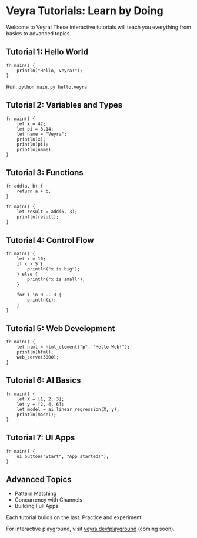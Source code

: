 # Veyra Tutorials: Learn by Doing

Welcome to Veyra! These interactive tutorials will teach you everything from basics to advanced topics.

## Tutorial 1: Hello World
```veyra
fn main() {
    println("Hello, Veyra!");
}
```
Run: `python main.py hello.veyra`

## Tutorial 2: Variables and Types
```veyra
fn main() {
    let x = 42;
    let pi = 3.14;
    let name = "Veyra";
    println(x);
    println(pi);
    println(name);
}
```

## Tutorial 3: Functions
```veyra
fn add(a, b) {
    return a + b;
}

fn main() {
    let result = add(5, 3);
    println(result);
}
```

## Tutorial 4: Control Flow
```veyra
fn main() {
    let x = 10;
    if x > 5 {
        println("x is big");
    } else {
        println("x is small");
    }

    for i in 0 .. 3 {
        println(i);
    }
}
```

## Tutorial 5: Web Development
```veyra
fn main() {
    let html = html_element("p", "Hello Web!");
    println(html);
    web_serve(3000);
}
```

## Tutorial 6: AI Basics
```veyra
fn main() {
    let X = [1, 2, 3];
    let y = [2, 4, 6];
    let model = ai_linear_regression(X, y);
    println(model);
}
```

## Tutorial 7: UI Apps
```veyra
fn main() {
    ui_button("Start", "App started!");
}
```

## Advanced Topics
- Pattern Matching
- Concurrency with Channels
- Building Full Apps

Each tutorial builds on the last. Practice and experiment!

For interactive playground, visit [veyra.dev/playground](https://veyra.dev/playground) (coming soon).
